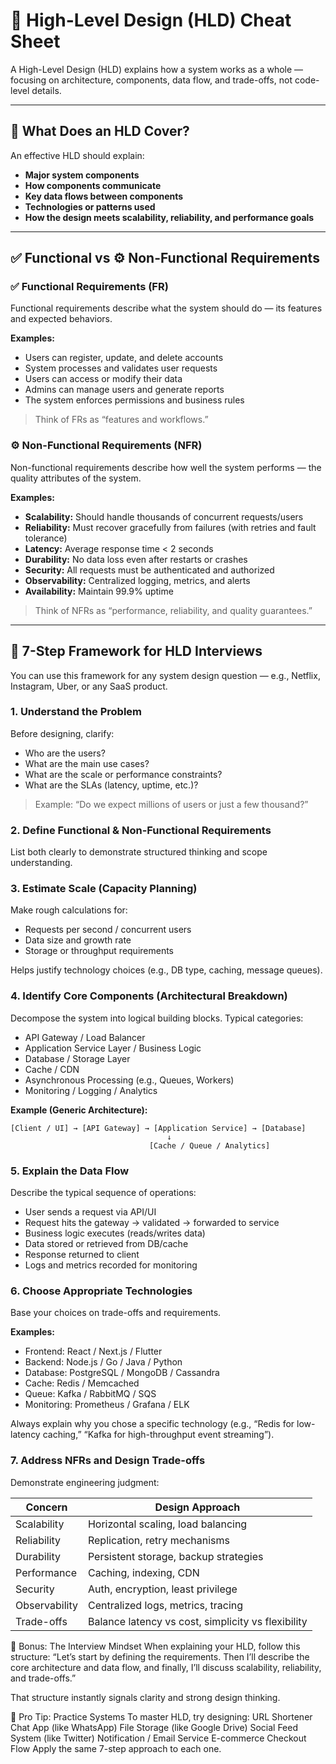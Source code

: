 
# 🧠 High-Level Design (HLD) Cheat Sheet

A High-Level Design (HLD) explains how a system works as a whole — focusing on architecture, components, data flow, and trade-offs, not code-level details.

---

## 🧱 What Does an HLD Cover?

An effective HLD should explain:
- **Major system components**
- **How components communicate**
- **Key data flows between components**
- **Technologies or patterns used**
- **How the design meets scalability, reliability, and performance goals**

---

## ✅ Functional vs ⚙️ Non-Functional Requirements

### ✅ Functional Requirements (FR)
Functional requirements describe what the system should do — its features and expected behaviors.

**Examples:**
- Users can register, update, and delete accounts
- System processes and validates user requests
- Users can access or modify their data
- Admins can manage users and generate reports
- The system enforces permissions and business rules

> Think of FRs as “features and workflows.”

### ⚙️ Non-Functional Requirements (NFR)
Non-functional requirements describe how well the system performs — the quality attributes of the system.

**Examples:**
- **Scalability:** Should handle thousands of concurrent requests/users
- **Reliability:** Must recover gracefully from failures (with retries and fault tolerance)
- **Latency:** Average response time < 2 seconds
- **Durability:** No data loss even after restarts or crashes
- **Security:** All requests must be authenticated and authorized
- **Observability:** Centralized logging, metrics, and alerts
- **Availability:** Maintain 99.9% uptime

> Think of NFRs as “performance, reliability, and quality guarantees.”

---

## 🧭 7-Step Framework for HLD Interviews

You can use this framework for any system design question — e.g., Netflix, Instagram, Uber, or any SaaS product.

### 1. Understand the Problem

Before designing, clarify:
- Who are the users?
- What are the main use cases?
- What are the scale or performance constraints?
- What are the SLAs (latency, uptime, etc.)?

> Example: “Do we expect millions of users or just a few thousand?”

### 2. Define Functional & Non-Functional Requirements

List both clearly to demonstrate structured thinking and scope understanding.

### 3. Estimate Scale (Capacity Planning)

Make rough calculations for:
- Requests per second / concurrent users
- Data size and growth rate
- Storage or throughput requirements

Helps justify technology choices (e.g., DB type, caching, message queues).

### 4. Identify Core Components (Architectural Breakdown)

Decompose the system into logical building blocks. Typical categories:
- API Gateway / Load Balancer
- Application Service Layer / Business Logic
- Database / Storage Layer
- Cache / CDN
- Asynchronous Processing (e.g., Queues, Workers)
- Monitoring / Logging / Analytics

**Example (Generic Architecture):**
```
[Client / UI] → [API Gateway] → [Application Service] → [Database]
                                   ↓
                               [Cache / Queue / Analytics]
```

### 5. Explain the Data Flow

Describe the typical sequence of operations:
- User sends a request via API/UI
- Request hits the gateway → validated → forwarded to service
- Business logic executes (reads/writes data)
- Data stored or retrieved from DB/cache
- Response returned to client
- Logs and metrics recorded for monitoring

### 6. Choose Appropriate Technologies

Base your choices on trade-offs and requirements.

**Examples:**
- Frontend: React / Next.js / Flutter
- Backend: Node.js / Go / Java / Python
- Database: PostgreSQL / MongoDB / Cassandra
- Cache: Redis / Memcached
- Queue: Kafka / RabbitMQ / SQS
- Monitoring: Prometheus / Grafana / ELK

Always explain why you chose a specific technology (e.g., “Redis for low-latency caching,” “Kafka for high-throughput event streaming”).

### 7. Address NFRs and Design Trade-offs

Demonstrate engineering judgment:

| Concern       | Design Approach                        |
|-------------- |----------------------------------------|
| Scalability   | Horizontal scaling, load balancing      |
| Reliability   | Replication, retry mechanisms           |
| Durability    | Persistent storage, backup strategies   |
| Performance   | Caching, indexing, CDN                  |
| Security      | Auth, encryption, least privilege       |
| Observability | Centralized logs, metrics, tracing      |
| Trade-offs    | Balance latency vs cost, simplicity vs flexibility |

💬 Bonus: The Interview Mindset
When explaining your HLD, follow this structure:
“Let’s start by defining the requirements.
Then I’ll describe the core architecture and data flow,
and finally, I’ll discuss scalability, reliability, and trade-offs.”

That structure instantly signals clarity and strong design thinking.

📘 Pro Tip: Practice Systems
To master HLD, try designing:
URL Shortener
Chat App (like WhatsApp)
File Storage (like Google Drive)
Social Feed System (like Twitter)
Notification / Email Service
E-commerce Checkout Flow
Apply the same 7-step approach to each one.
